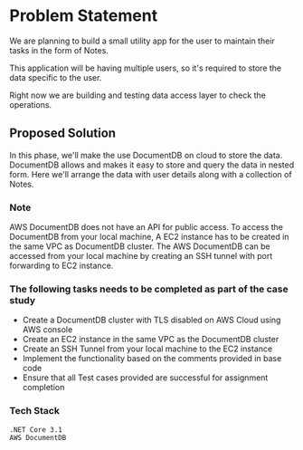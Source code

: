 # Problem Statement

We are planning to build a small utility app for the user to maintain their tasks in the form of Notes.

This application will be having multiple users, so it's required to store the data specific to the user.

Right now we are building and testing data access layer to check the operations.

## Proposed Solution

In this phase, we'll make the use DocumentDB on cloud to store the data. DocumentDB allows and makes it
easy to store and query the data in nested form. Here we'll arrange the data with user details along with a 
collection of Notes.

### Note

AWS DocumentDB does not have an API for public access. To access the DocumentDB from your local machine, A EC2 instance has to be created in the same VPC as DocumentDB cluster. The AWS DocumentDB can be accessed from your local machine by creating an SSH tunnel with port forwarding to EC2 instance.

### The following tasks needs to be completed as part of the case study

  - Create a DocumentDB cluster with TLS disabled on AWS Cloud using AWS console
  - Create an EC2 instance in the same VPC as the DocumentDB cluster
  - Create an SSH Tunnel from your local machine to the EC2 instance
  - Implement the functionality based on the comments provided in base code
  - Ensure that all Test cases provided are successful for assignment completion  

### Tech Stack

    .NET Core 3.1
    AWS DocumentDB